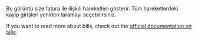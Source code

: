 Bu görüntü size fatura ile ilişkili hareketleri gösterir. Tüm hareketlerdeki kayıp girişleri yeniden taramayı seçebilirsiniz.

If you want to read more about bills, check out the [official documentation on bills](https://firefly-iii.readthedocs.io/en/latest/advanced/bills.html).